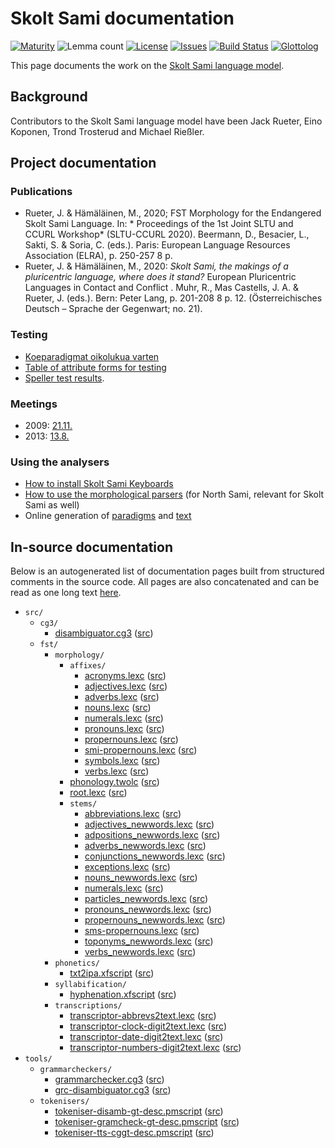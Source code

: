 # Skolt Sami documentation

[![Maturity](https://img.shields.io/endpoint?url=https%3A%2F%2Fraw.githubusercontent.com%2Fgiellalt%2Flang-sms%2Fgh-pages%2Fmaturity.json)](https://giellalt.github.io/MaturityClassification.html)
![Lemma count](https://img.shields.io/endpoint?url=https%3A%2F%2Fraw.githubusercontent.com%2Fgiellalt%2Flang-sms%2Fgh-pages%2Flemmacount.json)
[![License](https://img.shields.io/github/license/giellalt/lang-sms)](https://github.com/giellalt/lang-sms/blob/main/LICENSE)
[![Issues](https://img.shields.io/github/issues/giellalt/lang-sms)](https://github.com/giellalt/lang-sms/issues)
[![Build Status](https://builds.giellalt.org/api/badge/lang-sms?label=CI)](https://builds.giellalt.org/pipelines/lang-sms/builds/latest)
[![Glottolog](https://img.shields.io/badge/Glottolog-green)](https://glottolog.org/resource/languoid/id/skol1241)

This page documents the work on the [Skolt Sami language model](http://github.com/giellalt/lang-sms). 

## Background

Contributors to the Skolt Sami language model have been Jack Rueter, Eino Koponen, Trond Trosterud and Michael Rießler. 

## Project documentation

### Publications

- Rueter, J. & Hämäläinen, M., 2020; FST Morphology for the Endangered
Skolt Sami Language. In: * Proceedings of the 1st Joint SLTU
and CCURL Workshop* (SLTU-CCURL 2020). Beermann, D., Besacier, L.,
Sakti, S. & Soria, C. (eds.). Paris: European Language Resources
Association (ELRA), p. 250-257 8 p.
- Rueter, J. & Hämäläinen, M., 2020: *Skolt Sami, the makings of a
  pluricentric language, where does it stand?* European Pluricentric
  Languages in Contact and Conflict . Muhr, R., Mas Castells, J. A. &
  Rueter, J. (eds.). Bern: Peter Lang, p. 201-208 8
  p. 12. (Österreichisches Deutsch – Sprache der Gegenwart; no. 21).
  
  
### Testing

- [Koeparadigmat oikolukua varten](KaikkiGeneroidutParadigmat.md)
- [Table of attribute forms for testing](testit/TestiAAttr.md)
- [Speller test results](speller-report.html).

### Meetings

-   2009: [21.11.](meetings/21112009.md)
-   2013: [13.8.](meetings/130826.md)

### Using the analysers

- [How to install Skolt Sami Keyboards](SkoltSamiKeyboards.md)
- [How to use the morphological parsers](/tools/docu-sme-manual.html) (for North Sami, relevant for Skolt Sami as well)
-   Online generation of [paradigms](http://giellatekno.uit.no/cgi/p-sms.fin.html)
    and [text](http://giellatekno.uit.no/cgi/d-sms.fin.html)

## In-source documentation

Below is an autogenerated list of documentation pages built from structured comments in the source code. All pages are also concatenated and can be read as one long text [here](sms.md).

* `src/`
    * `cg3/`
        * [disambiguator.cg3](src-cg3-disambiguator.cg3.html) ([src](https://github.com/giellalt/lang-sms/blob/main/src/cg3/disambiguator.cg3))
    * `fst/`
        * `morphology/`
            * `affixes/`
                * [acronyms.lexc](src-fst-morphology-affixes-acronyms.lexc.html) ([src](https://github.com/giellalt/lang-sms/blob/main/src/fst/morphology/affixes/acronyms.lexc))
                * [adjectives.lexc](src-fst-morphology-affixes-adjectives.lexc.html) ([src](https://github.com/giellalt/lang-sms/blob/main/src/fst/morphology/affixes/adjectives.lexc))
                * [adverbs.lexc](src-fst-morphology-affixes-adverbs.lexc.html) ([src](https://github.com/giellalt/lang-sms/blob/main/src/fst/morphology/affixes/adverbs.lexc))
                * [nouns.lexc](src-fst-morphology-affixes-nouns.lexc.html) ([src](https://github.com/giellalt/lang-sms/blob/main/src/fst/morphology/affixes/nouns.lexc))
                * [numerals.lexc](src-fst-morphology-affixes-numerals.lexc.html) ([src](https://github.com/giellalt/lang-sms/blob/main/src/fst/morphology/affixes/numerals.lexc))
                * [pronouns.lexc](src-fst-morphology-affixes-pronouns.lexc.html) ([src](https://github.com/giellalt/lang-sms/blob/main/src/fst/morphology/affixes/pronouns.lexc))
                * [propernouns.lexc](src-fst-morphology-affixes-propernouns.lexc.html) ([src](https://github.com/giellalt/lang-sms/blob/main/src/fst/morphology/affixes/propernouns.lexc))
                * [smi-propernouns.lexc](src-fst-morphology-affixes-smi-propernouns.lexc.html) ([src](https://github.com/giellalt/lang-sms/blob/main/src/fst/morphology/affixes/smi-propernouns.lexc))
                * [symbols.lexc](src-fst-morphology-affixes-symbols.lexc.html) ([src](https://github.com/giellalt/lang-sms/blob/main/src/fst/morphology/affixes/symbols.lexc))
                * [verbs.lexc](src-fst-morphology-affixes-verbs.lexc.html) ([src](https://github.com/giellalt/lang-sms/blob/main/src/fst/morphology/affixes/verbs.lexc))
            * [phonology.twolc](src-fst-morphology-phonology.twolc.html) ([src](https://github.com/giellalt/lang-sms/blob/main/src/fst/morphology/phonology.twolc))
            * [root.lexc](src-fst-morphology-root.lexc.html) ([src](https://github.com/giellalt/lang-sms/blob/main/src/fst/morphology/root.lexc))
            * `stems/`
                * [abbreviations.lexc](src-fst-morphology-stems-abbreviations.lexc.html) ([src](https://github.com/giellalt/lang-sms/blob/main/src/fst/morphology/stems/abbreviations.lexc))
                * [adjectives_newwords.lexc](src-fst-morphology-stems-adjectives_newwords.lexc.html) ([src](https://github.com/giellalt/lang-sms/blob/main/src/fst/morphology/stems/adjectives_newwords.lexc))
                * [adpositions_newwords.lexc](src-fst-morphology-stems-adpositions_newwords.lexc.html) ([src](https://github.com/giellalt/lang-sms/blob/main/src/fst/morphology/stems/adpositions_newwords.lexc))
                * [adverbs_newwords.lexc](src-fst-morphology-stems-adverbs_newwords.lexc.html) ([src](https://github.com/giellalt/lang-sms/blob/main/src/fst/morphology/stems/adverbs_newwords.lexc))
                * [conjunctions_newwords.lexc](src-fst-morphology-stems-conjunctions_newwords.lexc.html) ([src](https://github.com/giellalt/lang-sms/blob/main/src/fst/morphology/stems/conjunctions_newwords.lexc))
                * [exceptions.lexc](src-fst-morphology-stems-exceptions.lexc.html) ([src](https://github.com/giellalt/lang-sms/blob/main/src/fst/morphology/stems/exceptions.lexc))
                * [nouns_newwords.lexc](src-fst-morphology-stems-nouns_newwords.lexc.html) ([src](https://github.com/giellalt/lang-sms/blob/main/src/fst/morphology/stems/nouns_newwords.lexc))
                * [numerals.lexc](src-fst-morphology-stems-numerals.lexc.html) ([src](https://github.com/giellalt/lang-sms/blob/main/src/fst/morphology/stems/numerals.lexc))
                * [particles_newwords.lexc](src-fst-morphology-stems-particles_newwords.lexc.html) ([src](https://github.com/giellalt/lang-sms/blob/main/src/fst/morphology/stems/particles_newwords.lexc))
                * [pronouns_newwords.lexc](src-fst-morphology-stems-pronouns_newwords.lexc.html) ([src](https://github.com/giellalt/lang-sms/blob/main/src/fst/morphology/stems/pronouns_newwords.lexc))
                * [propernouns_newwords.lexc](src-fst-morphology-stems-propernouns_newwords.lexc.html) ([src](https://github.com/giellalt/lang-sms/blob/main/src/fst/morphology/stems/propernouns_newwords.lexc))
                * [sms-propernouns.lexc](src-fst-morphology-stems-sms-propernouns.lexc.html) ([src](https://github.com/giellalt/lang-sms/blob/main/src/fst/morphology/stems/sms-propernouns.lexc))
                * [toponyms_newwords.lexc](src-fst-morphology-stems-toponyms_newwords.lexc.html) ([src](https://github.com/giellalt/lang-sms/blob/main/src/fst/morphology/stems/toponyms_newwords.lexc))
                * [verbs_newwords.lexc](src-fst-morphology-stems-verbs_newwords.lexc.html) ([src](https://github.com/giellalt/lang-sms/blob/main/src/fst/morphology/stems/verbs_newwords.lexc))
        * `phonetics/`
            * [txt2ipa.xfscript](src-fst-phonetics-txt2ipa.xfscript.html) ([src](https://github.com/giellalt/lang-sms/blob/main/src/fst/phonetics/txt2ipa.xfscript))
        * `syllabification/`
            * [hyphenation.xfscript](src-fst-syllabification-hyphenation.xfscript.html) ([src](https://github.com/giellalt/lang-sms/blob/main/src/fst/syllabification/hyphenation.xfscript))
        * `transcriptions/`
            * [transcriptor-abbrevs2text.lexc](src-fst-transcriptions-transcriptor-abbrevs2text.lexc.html) ([src](https://github.com/giellalt/lang-sms/blob/main/src/fst/transcriptions/transcriptor-abbrevs2text.lexc))
            * [transcriptor-clock-digit2text.lexc](src-fst-transcriptions-transcriptor-clock-digit2text.lexc.html) ([src](https://github.com/giellalt/lang-sms/blob/main/src/fst/transcriptions/transcriptor-clock-digit2text.lexc))
            * [transcriptor-date-digit2text.lexc](src-fst-transcriptions-transcriptor-date-digit2text.lexc.html) ([src](https://github.com/giellalt/lang-sms/blob/main/src/fst/transcriptions/transcriptor-date-digit2text.lexc))
            * [transcriptor-numbers-digit2text.lexc](src-fst-transcriptions-transcriptor-numbers-digit2text.lexc.html) ([src](https://github.com/giellalt/lang-sms/blob/main/src/fst/transcriptions/transcriptor-numbers-digit2text.lexc))
* `tools/`
    * `grammarcheckers/`
        * [grammarchecker.cg3](tools-grammarcheckers-grammarchecker.cg3.html) ([src](https://github.com/giellalt/lang-sms/blob/main/tools/grammarcheckers/grammarchecker.cg3))
        * [grc-disambiguator.cg3](tools-grammarcheckers-grc-disambiguator.cg3.html) ([src](https://github.com/giellalt/lang-sms/blob/main/tools/grammarcheckers/grc-disambiguator.cg3))
    * `tokenisers/`
        * [tokeniser-disamb-gt-desc.pmscript](tools-tokenisers-tokeniser-disamb-gt-desc.pmscript.html) ([src](https://github.com/giellalt/lang-sms/blob/main/tools/tokenisers/tokeniser-disamb-gt-desc.pmscript))
        * [tokeniser-gramcheck-gt-desc.pmscript](tools-tokenisers-tokeniser-gramcheck-gt-desc.pmscript.html) ([src](https://github.com/giellalt/lang-sms/blob/main/tools/tokenisers/tokeniser-gramcheck-gt-desc.pmscript))
        * [tokeniser-tts-cggt-desc.pmscript](tools-tokenisers-tokeniser-tts-cggt-desc.pmscript.html) ([src](https://github.com/giellalt/lang-sms/blob/main/tools/tokenisers/tokeniser-tts-cggt-desc.pmscript))
